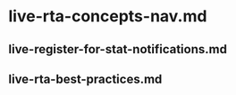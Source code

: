 # live-rta-concepts-nav.md

## live-register-for-stat-notifications.md

## live-rta-best-practices.md
